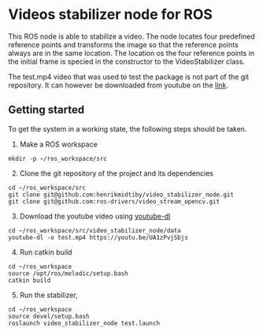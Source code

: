 # Videos stabilizer node for ROS

This ROS node is able to stabilize a video.
The node locates four predefined reference points and transforms the image so that the reference points always are in the same location.
The location os the four reference points in the initial frame is specied in the constructor to the VideoStabilizer class.

The test.mp4 video that was used to test the package is not part of the git repository.
It can however be downloaded from youtube on the [link](https://youtu.be/UA1zPvjSbjs).


## Getting started

To get the system in a working state, the following steps should be taken.

1. Make a ROS workspace

```
mkdir -p ~/ros_workspace/src
```

2. Clone the git repository of the project and its dependencies

```
cd ~/ros_workspace/src
git clone git@github.com:henrikmidtiby/video_stabilizer_node.git
git clone git@github.com:ros-drivers/video_stream_opencv.git
```

3. Download the youtube video using [youtube-dl](https://pypi.org/project/youtube_dl/)
    
```
cd ~/ros_workspace/src/video_stabilizer_node/data
youtube-dl -o test.mp4 https://youtu.be/UA1zPvjSbjs
```

4. Run catkin build

```
cd ~/ros_workspace
source /opt/ros/melodic/setup.bash 
catkin build
```

5. Run the stabilizer, 
    
```
cd ~/ros_workspace
source devel/setup.bash
roslaunch video_stabilizer_node test.launch
```


